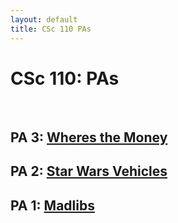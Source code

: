 ```yaml
---
layout: default
title: CSc 110 PAs
---
```


# CSc 110: PAs 

<br/>

## PA 3: [Wheres the Money](./wheres_the_money/index.html)

## PA 2: [Star Wars Vehicles](./starwars/index.html)

## PA 1: [Madlibs](./madlibs/index.html)

<br />


